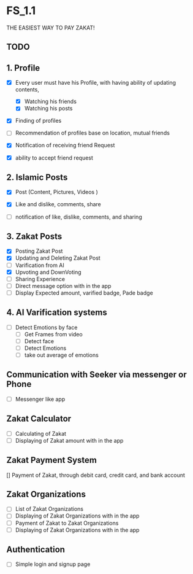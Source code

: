# FS_1.1
THE EASIEST WAY TO PAY ZAKAT!

## TODO

## 1. Profile
- [X] Every user must have his Profile, with having ability of updating contents, 
   - [X] Watching his friends 
   - [X] Watching his posts 
- [X] Finding of profiles 
- [ ] Recommendation of profiles base on location, mutual friends 
- [X] Notification of receiving friend Request
- [X] ability to accept friend request
  

## 2. Islamic Posts
- [X] Post (Content, Pictures, Videos )
- [X] Like and dislike, comments, share
- [ ] notification of like, dislike, comments, and sharing 
   

## 3. Zakat Posts
- [X] Posting Zakat Post
- [X] Updating and Deleting Zakat Post
- [ ] Varification from AI
- [X] Upvoting and DownVoting
- [ ] Sharing Experience
- [ ] Direct message option with in the app
- [ ] Display Expected amount, varified badge, Pade badge 

## 4. AI Varification systems
- [ ] Detect Emotions by face
  - [ ] Get Frames from video
  - [ ] Detect face
  - [ ] Detect Emotions
  - [ ] take out average of emotions
## Communication with Seeker  via messenger or Phone 
- [ ] Messenger like app
## Zakat Calculator
- [ ] Calculating of Zakat
- [ ] Displaying of Zakat amount with in the app

## Zakat Payment System
  [] Payment of Zakat, through debit card, credit card, and bank account

## Zakat Organizations
- [ ] List of Zakat Organizations
- [ ] Displaying of Zakat Organizations with in the app
- [ ] Payment of Zakat to Zakat Organizations
- [ ] Displaying of Zakat Organizations with in the app

## Authentication
- [ ] Simple login and signup page



